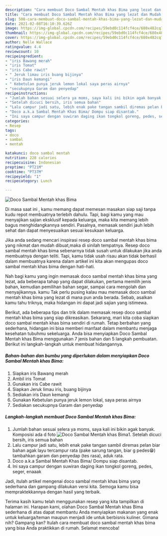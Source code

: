 ```yaml
---
description: "Cara membuat Doco Sambal Mentah khas Bima yang lezat dan Mudah Dibuat"
title: "Cara membuat Doco Sambal Mentah khas Bima yang lezat dan Mudah Dibuat"
slug: 508-cara-membuat-doco-sambal-mentah-khas-bima-yang-lezat-dan-mudah-dibuat
date: 2021-02-08T16:10:39.626Z
image: https://img-global.cpcdn.com/recipes/59ebd0c114fcf4ce/680x482cq70/doco-sambal-mentah-khas-bima-foto-resep-utama.jpg
thumbnail: https://img-global.cpcdn.com/recipes/59ebd0c114fcf4ce/680x482cq70/doco-sambal-mentah-khas-bima-foto-resep-utama.jpg
cover: https://img-global.cpcdn.com/recipes/59ebd0c114fcf4ce/680x482cq70/doco-sambal-mentah-khas-bima-foto-resep-utama.jpg
author: Nelle Wallace
ratingvalue: 4.4
reviewcount: 10
recipeingredient:
- "iris Bawang merah"
- "iris Tomat"
- "iris Cabe rawit"
- " Jeruk limau iris buang bijinya"
- "iris Daun kemangi"
- " Kebetulan punya jeruk lemon lokal saya peras airnya"
- "secukupnya Garam dan penyedap"
recipeinstructions:
- "Jumlah bahan sesuai selera ya moms, saya kali ini bikin agak banyak. Komposisi ada d foto"
- "Setelah dicuci bersih, iris semua bahan"
- "Lalu campur jadi satu, lebih enak pake tangan sambil diremas pelan biar bahan agak layu tercampur rata (pake sarung tangan, biar g pedes😁) tambahkan garam dan penyedap (tes rasa), aduk rata."
- "Doco a.k.a Sambal Mentah Khas Bima/ Dompu siap disantab."
- "Ini saya campur dengan suwiran daging ikan tongkol goreng, pedes, seger, enaaak"
categories:
- Resep
tags:
- doco
- sambal
- mentah

katakunci: doco sambal mentah 
nutrition: 228 calories
recipecuisine: Indonesian
preptime: "PT21M"
cooktime: "PT37M"
recipeyield: "1"
recipecategory: Lunch

---
```



![Doco Sambal Mentah khas Bima](https://img-global.cpcdn.com/recipes/59ebd0c114fcf4ce/680x482cq70/doco-sambal-mentah-khas-bima-foto-resep-utama.jpg)

Di masa  saat ini , kamu memang dapat memesan masakan siap saji tanpa kudu repot membuatnya terlebih dahulu. Tapi, bagi kamu yang mau menyajikan sajian eksklusif kepada keluarga, maka kita memang lebih bagus menghidangkannya sendiri. Pasalnya, memasak sendiri jauh lebih sehat dan dapat menyesuaikan sesuai kesukaan keluarga.

Jika anda sedang mencari inspirasi resep doco sambal mentah khas bima yang nikmat dan mudah dibuat,maka di sinilah tempatnya. Resep doco sambal mentah khas bima  sebenarnya tidak susah untuk dilakukan jika anda membuatnya dengan teliti. Tapi, kamu tidak usah risau akan tidak berhasil dalam membuatnya 
karena dalam artikel ini kita akan mengupas doco sambal mentah khas bima dengan hati-hati.  



Nah bagi kamu yang ingin memasak doco sambal mentah khas bima yang lezat, ada beberapa tahap yang dapat dilakukan, pertama memilih jenis bahan, kemudian pemilihan bahan segar, sampai cara mengolah dan menyajikannya. kamu Tak perlu pusing kalau mau memasak doco sambal mentah khas bima yang lezat di mana pun anda berada. Sebab, asalkan kamu  tahu triknya, maka hidangan ini dapat jadi sajian yang istimewa.

Berikut, ada beberapa tips dan trik dalam memasak resep doco sambal mentah khas bima yang siap dikreasikan. Sekarang, mari kita coba siapkan doco sambal mentah khas bima sendiri di rumah. Tetap berbahan yang sederhana, hidangan ini bisa memberi manfaat dalam membantu menjaga kesehatan tubuhmu sekeluarga. Anda bisa menyiapkan Doco Sambal Mentah khas Bima menggunakan 7 jenis bahan dan 5 langkah pembuatan. Berikut ini langkah-langkah untuk membuat hidangannya.

<!--inarticleads1-->

##### Bahan-bahan dan bumbu yang diperlukan dalam menyiapkan Doco Sambal Mentah khas Bima:

1. Siapkan iris Bawang merah
1. Ambil iris Tomat
1. Gunakan iris Cabe rawit
1. Siapkan  Jeruk limau iris, buang bijinya
1. Sediakan iris Daun kemangi
1. Gunakan  Kebetulan punya jeruk lemon lokal, saya peras airnya
1. Sediakan secukupnya Garam dan penyedap




<!--inarticleads2-->

##### Langkah-langkah membuat Doco Sambal Mentah khas Bima:

1. Jumlah bahan sesuai selera ya moms, saya kali ini bikin agak banyak. Komposisi ada d foto
<img src="https://img-global.cpcdn.com/steps/b029a48f9fa1b922/160x128cq70/doco-sambal-mentah-khas-bima-langkah-memasak-1-foto.jpg" alt="Doco Sambal Mentah khas Bima">1. Setelah dicuci bersih, iris semua bahan
1. Lalu campur jadi satu, lebih enak pake tangan sambil diremas pelan biar bahan agak layu tercampur rata (pake sarung tangan, biar g pedes😁) tambahkan garam dan penyedap (tes rasa), aduk rata.
1. Doco a.k.a Sambal Mentah Khas Bima/ Dompu siap disantab.
1. Ini saya campur dengan suwiran daging ikan tongkol goreng, pedes, seger, enaaak




Jadi, itulah artikel mengenai  doco sambal mentah khas bima  yang sederhana dan gampang dilakukan versi kita. Semoga kamu bisa mempraktekkannya dengan hasil yang terbaik. 

Terima kasih kamu telah menggunakan resep yang kita tampilkan di halaman ini. Harapan kami, olahan  Doco Sambal Mentah khas Bima sederhana di atas dapat membantu Anda menyiapkan makanan yang enak untuk keluarga/teman maupun menjadi ide untuk berbisnis kuliner. Gimana nih? Gampang kan? Itulah cara membuat doco sambal mentah khas bima yang bisa Anda praktikkan di rumah. Selamat mencoba!

